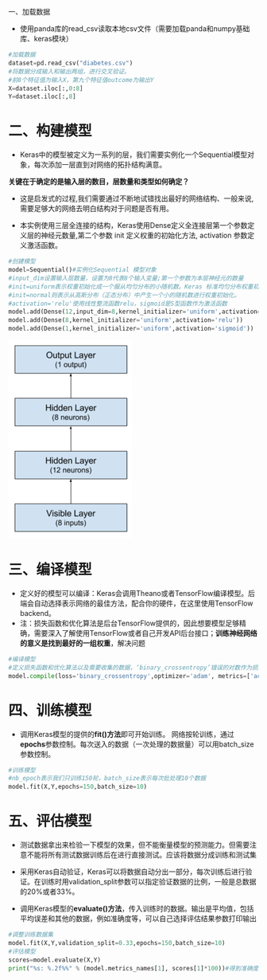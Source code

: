 一、加载数据

* 使用panda库的read\_csv读取本地csv文件（需要加载panda和numpy基础库、keras模块）

```py
#加载数据
dataset=pd.read_csv("diabetes.csv")
#将数据分成输入和输出两组，进行交叉验证。
#前8个特征值为输入X，第九个特征值outcome为输出Y
X=dataset.iloc[:,0:8]
Y=dataset.iloc[:,8]
```

# 二、构建模型

* Keras中的模型被定义为一系列的层，我们需要实例化一个Sequential模型对象，每次添加一层直到对网络的拓扑结构满意。

**关键在于确定的是输入层的数目，层数量和类型如何确定？**

* 这是启发式的过程,我们需要通过不断地试错找出最好的网络结构、一般来说,需要足够大的网络去明白结构对于问题是否有用。

* 本实例使用三层全连接的结构，Keras使用Dense定义全连接层第一个参数定义层的神经元数量,第二个参数 init 定义权重的初始化方法, activation 参数定义激活函数。

```py
#创建模型
model=Sequential()#实例化Sequential 模型对象
#input_dim设置输入层数量，设置为8代表8个输入变量;第一个参数为本层神经元的数量
#init=uniform表示权重初始化成一个服从均匀分布的小随机数。Keras 标准均匀分布权重初始值[0,0.5];
#init=normal则表示从高斯分布（正态分布）中产生一个小的随机数进行权重初始化。
#activation='relu'使用线性整流函数relu，sigmoid是S型函数作为激活函数
model.add(Dense(12,input_dim=8,kernel_initializer='uniform',activation='relu'))
model.add(Dense(8,kernel_initializer='uniform',activation='relu'))
model.add(Dense(1,kernel_initializer='uniform',activation='sigmoid'))
```

![](/assets/import1.png)

# 三、编译模型

* 定义好的模型可以编译：Keras会调用Theano或者TensorFlow编译模型。后端会自动选择表示网络的最佳方法，配合你的硬件，在这里使用TensorFlow backend。
* 注：损失函数和优化算法是后台TensorFlow提供的，因此想要模型足够精确，需要深入了解使用TensorFlow或者自己开发API后台接口；**训练神经网络的意义是找到最好的一组权重**，解决问题

```py
#编译模型
#定义损失函数和优化算法以及需要收集的数据，‘binary_crossentropy’错误的对数作为损失函数，adam作为优化算法
model.compile(loss='binary_crossentropy',optimizer='adam', metrics=['accuracy'])
```

# 四、训练模型

* 调用Keras模型的提供的**fit\(\)方法**即可开始训练。 网络按轮训练，通过**epochs**参数控制。每次送入的数据（一次处理的数据量）可以用batch\_size参数控制。

```py
#训练模型
#nb_epoch表示我们只训练150轮，batch_size表示每次批处理10个数据
model.fit(X,Y,epochs=150,batch_size=10)
```

# 五、评估模型

* 测试数据拿出来检验一下模型的效果，但不能衡量模型的预测能力。但需要注意不能将所有测试数据训练后在进行直接测试。应该将数据分成训练和测试集

* 采用Keras自动验证，Keras可以将数据自动分出一部分，每次训练后进行验证。在训练时用validation\_split参数可以指定验证数据的比例，一般是总数据的20%或者33%。

* 调用Keras模型的**evaluate\(\)方法**，传入训练时的数据。输出是平均值，包括平均误差和其他的数据，例如准确度等，可以自己选择评估结果参数打印输出

```py
#调整训练数据集
model.fit(X,Y,validation_split=0.33,epochs=150,batch_size=10)
#评估模型
scores=model.evaluate(X,Y)
print("%s: %.2f%%" % (model.metrics_names[1], scores[1]*100))#得到准确度
```



